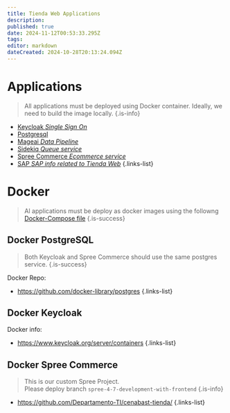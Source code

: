 ```yaml
---
title: Tienda Web Applications
description: 
published: true
date: 2024-11-12T00:53:33.295Z
tags: 
editor: markdown
dateCreated: 2024-10-28T20:13:24.094Z
---
```


# Applications

> All applications must be deployed using Docker container.
> Ideally, we need to build the image locally.
{.is-info}

- [Keycloak *Single Sign On*](/infrastructure/applications/keycloak)
- [Postgresql](/infrastructure/applications/postgresql)
- [Mageai *Data Pipeline*](/infrastructure/applications/mageai)
- [Sidekiq *Queue service*](/infrastructure/applications/sidekiq)
- [Spree Commerce *Ecommerce service*](/infrastructure/applications/spree)
- [SAP *SAP info related to Tienda Web*](/infrastructure/applications/SAP)
{.links-list}



# Docker

> Al applications must be deploy as docker images using the followng [Docker-Compose file](https://github.com/Departamento-TI/cenabast-tienda/blob/spree-4-7-development-with-frontend/docker-compose.yml)
{.is-success}

## Docker PostgreSQL

> Both Keycloak and Spree Commerce should use the same postgres service.
{.is-success}


Docker Repo:

- https://github.com/docker-library/postgres
{.links-list}

## Docker Keycloak

Docker info:

- https://www.keycloak.org/server/containers
{.links-list}

## Docker Spree Commerce

> This is our custom Spree Project. \
> Please deploy branch `spree-4-7-development-with-frontend`
{.is-info}

- https://github.com/Departamento-TI/cenabast-tienda/
{.links-list}
